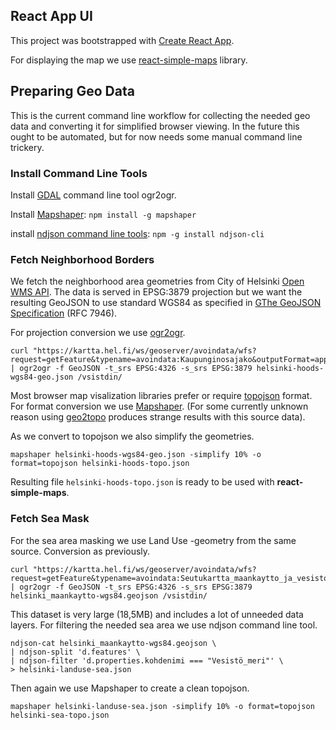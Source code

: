 ## React App UI

This project was bootstrapped with [Create React App](https://github.com/facebookincubator/create-react-app).

For displaying the map we use [react-simple-maps](https://www.react-simple-maps.io/) library.

## Preparing Geo Data

This is the current command line workflow for collecting the needed geo data and converting it for simplified browser viewing. In the future this ought to be automated, but for now needs some manual command line trickery.

### Install Command Line Tools

Install [GDAL](http://trac.osgeo.org/gdal/wiki/DownloadingGdalBinaries) command line tool ogr2ogr.

Install [Mapshaper](https://github.com/mbloch/mapshaper): `npm install -g mapshaper`

install
[ndjson command line tools](https://github.com/mbostock/ndjson-cli): `npm -g install ndjson-cli`

### Fetch Neighborhood Borders

We fetch the neighborhood area geometries from City of Helsinki [Open WMS API](https://kartta.hel.fi/ws/geoserver/avoindata/wms?request=getCapabilities). The data is served in EPSG:3879 projection but we want the resulting GeoJSON to use standard WGS84 as specified in [GThe GeoJSON Specification](http://geojson.org) (RFC 7946).

For projection conversion we use [ogr2ogr](http://www.gdal.org/ogr2ogr.html).
```
curl "https://kartta.hel.fi/ws/geoserver/avoindata/wfs?request=getFeature&typename=avoindata:Kaupunginosajako&outputFormat=application/json" | ogr2ogr -f GeoJSON -t_srs EPSG:4326 -s_srs EPSG:3879 helsinki-hoods-wgs84-geo.json /vsistdin/
```

Most browser map visalization libraries prefer or require [topojson](https://github.com/topojson/topojson/wiki) format. For format conversion we use [Mapshaper](https://github.com/mbloch/mapshaper). (For some currently unknown reason using [geo2topo](https://github.com/topojson/topojson-server/blob/master/README.md#geo2topo) produces strange results with this source data).

As we convert to topojson we also simplify the geometries.

```
mapshaper helsinki-hoods-wgs84-geo.json -simplify 10% -o format=topojson helsinki-hoods-topo.json
```

Resulting file `helsinki-hoods-topo.json` is ready to be used with **react-simple-maps**.

### Fetch Sea Mask

For the sea area masking we use Land Use -geometry from the same source. Conversion as previously.

```
curl "https://kartta.hel.fi/ws/geoserver/avoindata/wfs?request=getFeature&typename=avoindata:Seutukartta_maankaytto_ja_vesistot&outputFormat=application/json" | ogr2ogr -f GeoJSON -t_srs EPSG:4326 -s_srs EPSG:3879 helsinki_maankaytto-wgs84.geojson /vsistdin/
```

This dataset is very large (18,5MB) and includes a lot of unneeded data layers. For filtering the needed sea area we use ndjson command line tool.

```
ndjson-cat helsinki_maankaytto-wgs84.geojson \
| ndjson-split 'd.features' \
| ndjson-filter 'd.properties.kohdenimi === "Vesistö_meri"' \
> helsinki-landuse-sea.json
```
Then again we use Mapshaper to create a clean topojson.

```
mapshaper helsinki-landuse-sea.json -simplify 10% -o format=topojson helsinki-sea-topo.json
```
